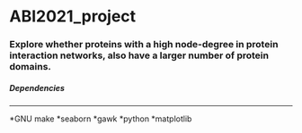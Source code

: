 # ABI2021_project
### Explore whether proteins with a high node-degree in protein interaction networks, also have a larger number of protein domains.

##### Dependencies
------
*GNU make
*seaborn
*gawk
*python
*matplotlib
